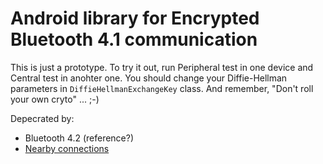 # Android library for Encrypted Bluetooth 4.1 communication

This is just a prototype. To try it out, run Peripheral test in one device and Central test in anohter one. You should change your Diffie-Hellman parameters in `DiffieHellmanExchangeKey` class. And remember, "Don't roll your own cryto" ... ;-)

Depecrated by:
- Bluetooth 4.2 (reference?)
- [Nearby connections](https://android-developers.googleblog.com/2017/07/announcing-nearby-connections-20-fully.html)
